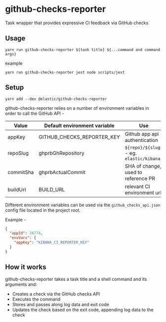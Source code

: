 # github-checks-reporter
Task wrapper that provides expressive CI feedback via GitHub checks 

## Usage

`yarn run github-checks-reporter ${task title} ${...command and command args}`

example

`yarn run github-checks-reporter jest node scripts/jest`

## Setup

`yarn add --dev @elastic/github-checks-reporter`

github-checks-reporter relies on a number of environment variables in order to 
call the GitHub API -

Value | Default environment variable | Use
----- | -----------------------------|----
appKey | GITHUB_CHECKS_REPORTER_KEY | Github app api authentication
repoSlug | ghprbGhRepository | `${repo}/${slug}` - eg. `elastic/kibana`
commitSha | ghprbActualCommit | SHA of change, used to reference PR
buildUrl | BUILD_URL | relevant CI environment url

Different environment variables can be used via the `github_checks_api.json` 
config file located in the project root.

Example -
```json
{
  "appId": 26774,
  "envVars": {
    "appKey": "KIBANA_CI_REPORTER_KEY"
  }
}
```

## How it works

github-checks-reporter takes a task title and a shell command and its arguments
and:

- Creates a check via the GitHub checks API
- Executes the command
- Stores and passes along log data and exit code
- Updates the check based on the exit code, appending log data to the check
